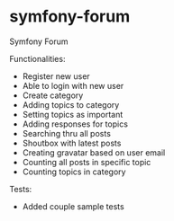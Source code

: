 # symfony-forum
Symfony Forum 

Functionalities:
- Register new user
- Able to login with new user
- Create category
- Adding topics to category
- Setting topics as important
- Adding responses for topics 
- Searching thru all posts
- Shoutbox with latest posts 
- Creating gravatar based on user email
- Counting all posts in specific topic 
- Counting topics in category

Tests: 
- Added couple sample tests

